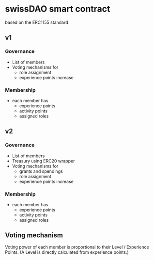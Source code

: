 # swissDAO smart contract

based on the ERC1155 standard

## v1

### Governance

* List of members
* Voting mechanisms for
  * role assignment
  * experience points increase

### Membership
* each member has
  * experience points
  * activity points
  * assigned roles

## v2

### Governance

* List of members
* Treasury using ERC20 wrapper
* Voting mechanisms for
  * grants and spendings
  * role assignment
  * experience points increase

### Membership
* each member has
  * experience points
  * activity points
  * assigned roles

## Voting mechanism

Voting power of each member is proportional to their Level / Experience Points.
(A Level is directly calculated from experience points.)